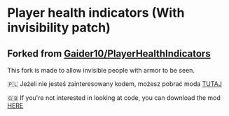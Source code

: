 # Player health indicators (With invisibility patch)
## Forked from [Gaider10/PlayerHealthIndicators](Gaider10/PlayerHealthIndicators)

This fork is made to allow invisible people with armor to be seen. 

🇵🇱 Jeżeli nie jesteś zainteresowany kodem, możesz pobrać moda [TUTAJ](https://github.com/HuTARQ/PlayerHealthIndicatorsInvisibles/releases)

🇬🇧 If you're not interested in looking at code, you can download the mod [HERE](https://github.com/HuTARQ/PlayerHealthIndicatorsInvisibles/releases)
